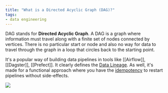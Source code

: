 ```yaml
---
title: "What is a Directed Acyclic Graph (DAG)?"
tags:
- data engineering
---
```

DAG stands for **Directed Acyclic Graph**. A DAG is a graph where information must travel along with a finite set of nodes connected by vertices. There is no particular start or node and also no way for data to travel through the graph in a loop that circles back to the starting point.

It's a popular way of building data pipelines in tools like [[Airflow]], [[Dagster]], [[Prefect]]. It clearly defines the [Data Lineage](term/data%20lineage.md). As well, it's made for a functional approach where you have the [idempotency](term/idempotency.md) to restart pipelines without side-effects.

![](images/dag.png)
